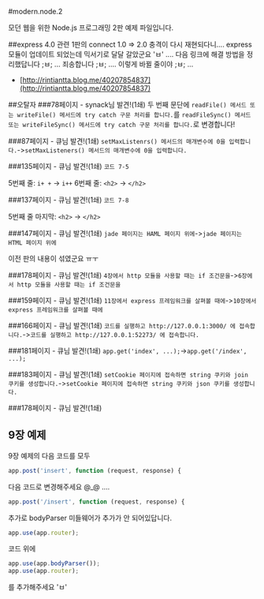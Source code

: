 #modern.node.2

모던 웹을 위한 Node.js 프로그래밍 2판 예제 파일입니다.

##express 4.0 관련
1판의 connect 1.0 => 2.0 충격이 다시 재현되다니....
express 모듈이 업데이트 되었는데 믹서기로 달달 갈았군요 'ㅂ' ....
다음 링크에 해결 방법을 정리했답니다 ;ㅂ; ... 죄송합니다 ;ㅂ; .... 이렇게 바뀔 줄이야 ;ㅂ; ...

+ [http://rintiantta.blog.me/40207854837](http://rintiantta.blog.me/40207854837)

##오탈자
###78페이지 - synack님 발견!(1쇄)
두 번째 문단에 `readFile() 메서드 또는 writeFile() 메서드에 try catch 구문 처리를 합니다.`를
`readFileSync() 메서드 또는 writeFileSync() 메서드에 try catch 구문 처리를 합니다.`로 변경합니다!

###87페이지 - 큐님 발견!(1쇄)
`setMaxListenrs() 메서드의 매개변수에 0을 입력합니다.`->`setMaxListeners() 메서드의 매개변수에 0을 입력합니다.`

###135페이지 - 큐님 발견!(1쇄)
`코드 7-5`

5번째 줄: `i+ +` -> `i++`
6번째 줄: `<h2>` -> `</h2>`

###137페이지 - 큐님 발견!(1쇄)
`코드 7-8`

5번째 줄 마지막: `<h2>` -> `</h2>`

###147페이지 - 큐님 발견!(1쇄)
`jade 페이지는 HAML 페이지 위에`->`jade 페이지는 HTML 페이지 위에`


이전 판의 내용이 섞였군요 ㅠㅜ

###178페이지 - 큐님 발견!(1쇄)
`4장에서 http 모듈을 사용할 때는 if 조건문을`->`6장에서 http 모듈을 사용할 때는 if 조건문을`

###159페이지 - 큐님 발견!(1쇄)
`11장에서 express 프레임워크를 살펴볼 때에`->`10장에서 express 프레임워크를 살펴볼 때에`

###166페이지 - 큐님 발견!(1쇄)
`코드를 실행하고 http://127.0.0.1:3000/ 에 접속합니다.`->`코드를 실행하고 http://127.0.0.1:52273/ 에 접속합니다.`

###181페이지 - 큐님 발견!(1쇄)
`app.get('index', ...);`->`app.get('/index', ...);`

###183페이지 - 큐님 발견!(1쇄)
`setCookie 페이지에 접속하면 string 쿠키와 join 쿠키를 생성합니다.`->`setCookie 페이지에 접속하면 string 쿠키와 json 쿠키를 생성합니다.`

###178페이지 - 큐님 발견!(1쇄)

## 9장 예제

9장 예제의 다음 코드를 모두
```javascript
app.post('insert', function (request, response) {
```
다음 코드로 변경해주세요 @_@ .... 
```javascript
app.post('/insert', function (request, response) {
```
추가로 bodyParser 미들웨어가 추가가 안 되어있답니다.
```javascript
app.use(app.router);
```
코드 위에
```javascript
app.use(app.bodyParser());
app.use(app.router);
```
를 추가해주세요 'ㅂ'
